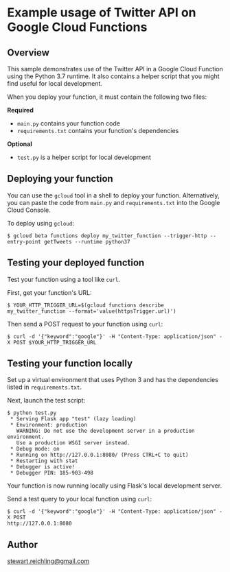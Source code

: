 # Example usage of Twitter API on Google Cloud Functions

## Overview

This sample demonstrates use of the Twitter API in a Google Cloud Function
using the Python 3.7 runtime. It also contains a helper script that you might
find useful for local development.

When you deploy your function, it must contain the following two files:

**Required**

* `main.py` contains your function code
* `requirements.txt` contains your function's dependencies

**Optional**

* `test.py` is a helper script for local development

## Deploying your function

You can use the `gcloud` tool in a shell to deploy your function. Alternatively,
you can paste the code from `main.py` and `requirements.txt` into the Google
Cloud Console.

To deploy using `gcloud`:

```console
$ gcloud beta functions deploy my_twitter_function --trigger-http --entry-point getTweets --runtime python37
```

## Testing your deployed function

Test your function using a tool like `curl`.

First, get your function's URL:

```console
$ YOUR_HTTP_TRIGGER_URL=$(gcloud functions describe my_twitter_function --format='value(httpsTrigger.url)')
```

Then send a POST request to your function using `curl`:

```console
$ curl -d '{"keyword":"google"}' -H "Content-Type: application/json" -X POST $YOUR_HTTP_TRIGGER_URL
```

## Testing your function locally

Set up a virtual environment that uses Python 3 and has the dependencies listed
in `requirements.txt`.

Next, launch the test script:

```console
$ python test.py
 * Serving Flask app "test" (lazy loading)
 * Environment: production
   WARNING: Do not use the development server in a production environment.
   Use a production WSGI server instead.
 * Debug mode: on
 * Running on http://127.0.0.1:8080/ (Press CTRL+C to quit)
 * Restarting with stat
 * Debugger is active!
 * Debugger PIN: 185-903-498
```

Your function is now running locally using Flask's local development server.

Send a test query to your local function using `curl`:

```console
$ curl -d '{"keyword":"google"}' -H "Content-Type: application/json" -X POST 
http://127.0.0.1:8080
```

## Author

stewart.reichling@gmail.com

